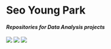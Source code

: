 # Seo Young Park
#### *Repositories for Data Analysis projects* 

<img src="https://img.shields.io/badge/Python-3766AB?style=flat-square&logo=Python&logoColor=white"/></a>
<img src="https://img.shields.io/badge/R-276DC3?style=flat-square&logo=R&logoColor=white"/></a>
<img src="https://img.shields.io/badge/django-092E20?style=flat-square&logo=Django&logoColor=white"/></a>
